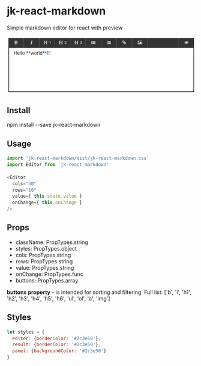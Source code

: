 # jk-react-markdown
Simple markdown editor for react with preview

![jk-react-markdown screenshot](https://raw.githubusercontent.com/justkost/jk-react-markdown/master/screenshot.png)

## Install

npm install --save jk-react-markdown

## Usage

```js
import 'jk-react-markdown/dist/jk-react-markdown.css'
import Editor from 'jk-react-markdown'

<Editor
  cols="30"
  rows="10"
  value={ this.state.value }
  onChange={ this.onChange }
/>
```

## Props

* className: PropTypes.string
* styles: PropTypes.object
* cols: PropTypes.string
* rows: PropTypes.string
* value: PropTypes.string
* onChange: PropTypes.func
* buttons: PropTypes.array

**buttons property** - is intended for sorting and filtering.
Full list: ['b', 'i', 'h1', 'h2', 'h3', 'h4', 'h5', 'h6', 'ul', 'ol', 'a', 'img']

## Styles

```js
let styles = {
  editor: {borderColor: '#2c3e50'},
  result: {borderColor: '#2c3e50'},
  panel: {backgroundColor: '#2c3e50'}
}
```
